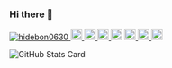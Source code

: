 ### Hi there 👋

<p align="left"> 
  <a href="https://github.com/hidebon0630/hidebon0630/">
    <img src="https://komarev.com/ghpvc/?username=hidebon0630" alt="hidebon0630" />
  </a>
  <a href="http://twitter.com/papicosan_6">
    <img height="20" src="https://img.shields.io/twitter/follow/papicosan_6?label=Twitter&logo=twitter&style=flat" />
  </a>
  <a href="https://github.com/hidebon0630">
    <img height="20" src="https://img.shields.io/github/followers/hidebon0630?label=follow&logo=github&style=flat" />
  </a>
  <a href="http://qiita.com/hidebon0630">
    <img height="20" src="https://qiita-badge.apiapi.app/s/hidebon0630/posts.svg" />
  </a>
  <//qiita.com/hidebon0630">
    <img height="20" src="https://qiita-badge.apiapi.app/s/hidebon0630/contributions.svg" />
  </a>
  <a href="https://zenn.dev/hidebon0630">
    <img height="20" src="https://zenn.badge.nikaera.com/s/hidebon0630/likes" />
  </a>
  <a href="https://zenn.dev/hidebon0630">
    <img height="20" src="https://zenn.badge.nikaera.com/s/hidebon0630/followers" />
  </a>
  <a href="https://zenn.dev/hidebon0630">
    <img height="20" src="https://zenn.badge.nikaera.com/s/hidebon0630/articles" />
  </a>
</p>

  ![GitHub Stats Card](https://github-readme-stats.vercel.app/api?username=hidebon0630)


<!--
**hidebon0630/hidebon0630** is a ✨ _special_ ✨ repository because its `README.md` (this file) appears on your GitHub profile.

Here are some ideas to get you started:

- 🔭 I’m currently working on ...
- 🌱 I’m currently learning ...
- 👯 I’m looking to collaborate on ...
- 🤔 I’m looking for help with ...
- 💬 Ask me about ...
- 📫 How to reach me: ...
- 😄 Pronouns: ...
- ⚡ Fun fact: ...
-->
